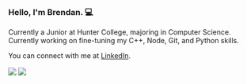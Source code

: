 ### Hello, I'm Brendan. 💻

Currently a Junior at Hunter College, majoring in Computer Science.
Currently working on fine-tuning my C++, Node, Git, and Python skills.

You can connect with me at [LinkedIn](https://www.linkedin.com/in/lebrendan/).

<div>
    <img align="center" src="https://streak-stats.demolab.com?user=brendanle&theme=darcula&hide_border=true"/>
    <img align="center" src="https://github-readme-stats.vercel.app/api/top-langs/?username=brendanle&theme=darcula&show_icons=true&hide_border=true&&count_private=true&include_all_commits=true" />
<div>
